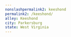 ```yaml
---
﻿nonslashpermalink2: keeshond
permalink2: /keeshond/
alley: Keeshond
city: Parkersburg
state: West Virginia
---
```

